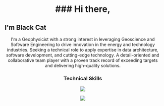 <h1 align="center">### Hi there,</h1>
<h2>I'm Black Cat</h2>

<p align="center"> I'm a Geophysicist with a strong interest in leveraging Geoscience and Software Engineering to drive innovation in the energy and technology industries. Seeking a technical role to apply expertise in data architecture, software development, and cutting-edge technology. A detail-oriented and collaborative team player with a proven track record of exceeding targets and delivering high-quality solutions.</p>


### <p align="center">Technical Skills</p>

<p align="center">
  <a href="https://github.com/ablaackcat">
    <img src="https://skillicons.dev/icons?i=js,mongodb,express,react,nodejs,typescript,next" />
  </a>
</p>
<p align="center">
  <a href="https://github.com/ablaackcat">
    <img src="https://skillicons.dev/icons?i=html,css,bootstrap,tailwind,figma,git,github" />
  </a>
</p>
